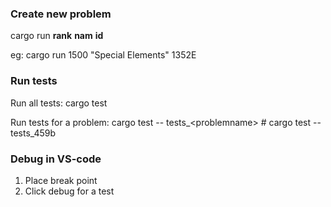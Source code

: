 ### Create new problem

cargo run **rank** **nam** **id**

eg: cargo run 1500 "Special Elements" 1352E

### Run tests

Run all tests: cargo test

Run tests for a problem: cargo test -- tests\_\<problemname> # cargo test -- tests_459b

### Debug in VS-code

1. Place break point
2. Click debug for a test
